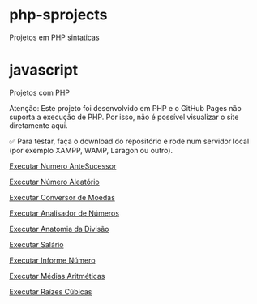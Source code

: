 # php-sprojects
Projetos em PHP sintaticas
# javascript
Projetos com PHP

Atenção: Este projeto foi desenvolvido em PHP e o GitHub Pages não suporta a execução de PHP.
Por isso, não é possível visualizar o site diretamente aqui.

✅ Para testar, faça o download do repositório e rode num servidor local (por exemplo XAMPP, WAMP, Laragon ou outro).

 <a href="https://philipepereira10.github.io/php-sprojects/d001(numeroantesucessor)/index.html"> Executar Numero AnteSucessor</a>

 <a href="https://philipepereira10.github.io/php-sprojects/d002(geradornumeroalea)/index.php"> Executar Número Aleatório</a> 

  <a href="https://philipepereira10.github.io/php-sprojects/d003(conversormoedas)/index.html"> Executar Conversor de Moedas</a> 

<a href="https://philipepereira10.github.io/php-sprojects/d004(AnalisarNumero)/index.html"> Executar Analisador de Números</a> 

 <a href="https://philipepereira10.github.io/php-sprojects/d005(AnatomiaDivisao)/index.php"> Executar Anatomia da Divisão</a> 

 <a href="https://philipepereira10.github.io/php-sprojects/d006(InformeSalario)/index.php"> Executar Salário</a> 

 <a href="https://philipepereira10.github.io/php-sprojects/d007(InformeNumero)/index.php"> Executar Informe Número</a> 

 <a href="https://philipepereira10.github.io/php-sprojects/d008(MediasAritmrticas)/index.php"> Executar Médias Aritméticas</a> 

  <a href="https://philipepereira10.github.io/php-sprojects/d009(raizescubicas)/index.php"> Executar Raízes Cúbicas</a> 
 